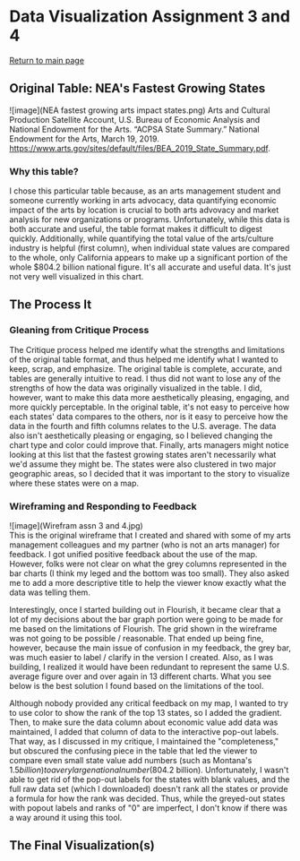 # Data Visualization Assignment 3 and 4 
[Return to main page](/README.md)
## Original Table: NEA's Fastest Growing States 
![image](NEA fastest growing arts impact states.png) 
Arts and Cultural Production Satellite Account, U.S. Bureau of Economic Analysis and National Endowment for the Arts. “ACPSA State Summary.” National Endowment for the Arts, March 19, 2019. https://www.arts.gov/sites/default/files/BEA_2019_State_Summary.pdf.  
    
 
### Why this table?
I chose this particular table because, as an arts management student and someone currently working in arts advocacy, data quantifying economic impact of the arts by location is crucial to both arts advovacy and market analysis for new organizations or programs. Unfortunately, while this data is both accurate and useful, the table format makes it difficult to digest quickly. Additionally, while quantifying the total value of the arts/culture industry is helpful (first column), when individual state values are compared to the whole, only California appears to make up a significant portion of the whole $804.2 billion national figure. It's all accurate and useful data. It's just not very well visualized in this chart. 
 
## The Process It
### Gleaning from Critique Process
The Critique process helped me identify what the strengths and limitations of the original table format, and thus helped me identify what I wanted to keep, scrap, and emphasize. The original table is complete, accurate, and tables are generally intuitive to read. I thus did not want to lose any of the strengths of how the data was originally visualized in the table. I did, however, want to make this data more aesthetically pleasing, engaging, and more quickly perceptable. In the original table, it's not easy to perceive how each states' data compares to the others, nor is it easy to perceive how the data in the fourth and fifth columns relates to the U.S. average. The data also isn't aesthetically pleasing or engaging, so I believed changing the chart type and color could improve that. Finally, arts managers might notice looking at this list that the fastest growing states aren't necessarily what we'd assume they might be. The states were also clustered in two major geographic areas, so I decided that it was important to the story to visualize where these states were on a map.  
### Wireframing and Responding to Feedback
![image](Wirefram assn 3 and 4.jpg)  
This is the original wireframe that I created and shared with some of my arts management colleagues and my partner (who is not an arts manager) for feedback. I got unified positive feedback about the use of the map. However, folks were not clear on what the grey columns represented in the bar charts (I think my leged and the bottom was too small). They also asked me to add a more descriptive title to help the viewer know exactly what the data was telling them.    

Interestingly, once I started building out in Flourish, it became clear that a lot of my decisions about the bar graph portion were going to be made for me based on the limitations of Flourish. The grid shown in the wireframe was not going to be possible / reasonable. That ended up being fine, however, because the main issue of confusion in my feedback, the grey bar, was much easier to label / clarify in the version I created. Also, as I was building, I realized it would have been redundant to represent the same U.S. average figure over and over again in 13 different charts. What you see below is the best solution I found based on the limitations of the tool. 

Although nobody provided any critical feedback on my map, I wanted to try to use color to show the rank of the top 13 states, so I added the gradient. Then, to make sure the data column about economic value add data was maintained, I added that column of data to the interactive pop-out labels. That way, as I discussed in my critique, I maintained the "completeness," but obscured the confusing piece in the table that led the viewer to compare even small state value add numbers (such as Montana's $1.5 billion) to a very large national number ($804.2 billion). Unfortunately, I wasn't able to get rid of the pop-out labels for the states with blank values, and the full raw data set (which I downloaded) doesn't rank all the states or provide a formula for how the rank was decided. Thus, while the greyed-out states with popout labels and ranks of "0" are imperfect, I don't know if there was a way around it using this tool.   

## The Final Visualization(s)
<div class="flourish-embed flourish-map" data-src="visualisation/4350255"><script src="https://public.flourish.studio/resources/embed.js"></script></div>  
<div class="flourish-embed flourish-chart" data-src="visualisation/4350579"><script src="https://public.flourish.studio/resources/embed.js"></script></div>  
